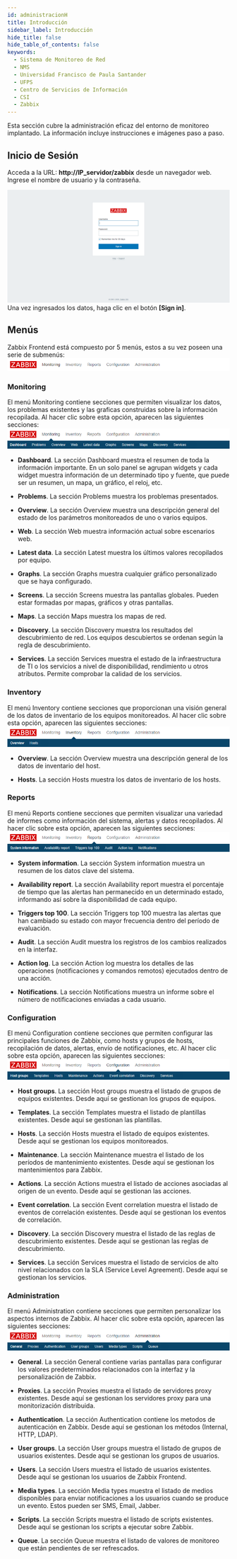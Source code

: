 ```yaml
---
id: administracionH
title: Introducción
sidebar_label: Introducción
hide_title: false
hide_table_of_contents: false
keywords:
  - Sistema de Monitoreo de Red
  - NMS
  - Universidad Francisco de Paula Santander
  - UFPS
  - Centro de Servicios de Información
  - CSI
  - Zabbix
---
```

Esta sección cubre la administración eficaz del entorno de monitoreo implantado. La información incluye instrucciones e imágenes paso a paso.

## Inicio de Sesión
Acceda a la URL: **http://IP_servidor/zabbix** desde un navegador web. Ingrese el nombre de usuario y la contraseña.

![alt text](../img/zabbix7.png)
Una vez ingresados los datos, haga clic en el botón **[Sign in]**.

## Menús
Zabbix Frontend está compuesto por 5 menús, estos a su vez poseen una serie de submenús:
![alt text](../img/zabbixFrontend1.png)

### Monitoring
El menú Monitoring contiene secciones que permiten visualizar los datos, los problemas existentes y las graficas construidas sobre la información recopilada. Al hacer clic sobre esta opción, aparecen las siguientes secciones:
![alt text](../img/zabbixFrontend2.png)

- **Dashboard**. La sección Dashboard muestra el resumen de toda la información importante. En un solo panel se agrupan widgets y cada widget muestra información de un determinado tipo y fuente, que puede ser un resumen, un mapa, un gráfico, el reloj, etc.

- **Problems**. La sección Problems muestra los problemas presentados.

- **Overview**. La sección Overview muestra una descripción general del estado de los parámetros monitoreados de uno o varios equipos.

- **Web**. La sección Web muestra información actual sobre escenarios web.

- **Latest data**. La sección Latest muestra los últimos valores recopilados por equipo.

- **Graphs**. La sección Graphs muestra cualquier gráfico personalizado que se haya configurado.

- **Screens**. La sección Screens muestra las pantallas globales. Pueden estar formadas por
mapas, gráficos y otras pantallas.

- **Maps**. La sección Maps muestra los mapas de red.

- **Discovery**. La sección Discovery muestra los resultados del descubrimiento de red. Los equipos descubiertos se ordenan según la regla de descubrimiento.

- **Services**. La sección Services muestra el estado de la infraestructura de TI o los servicios a nivel de disponibilidad, rendimiento u otros atributos. Permite comprobar la calidad de los servicios.

### Inventory
El menú Inventory contiene secciones que proporcionan una visión general de los datos de inventario de los equipos monitoreados. Al hacer clic sobre esta opción, aparecen las siguientes secciones:
![alt text](../img/zabbixFrontend3.png)

- **Overview**. La sección Overview muestra una descripción general de los datos de inventario del host.

- **Hosts**. La sección Hosts muestra los datos de inventario de los hosts.

### Reports
El menú Reports contiene secciones que permiten visualizar una variedad de informes como información del sistema, alertas y datos recopilados. Al hacer clic sobre esta opción, aparecen las siguientes secciones:
![alt text](../img/zabbixFrontend4.png)

- **System information**. La sección System information muestra un resumen de los datos clave del sistema.

- **Availability report**. La sección Availability report muestra el porcentaje de tiempo que las alertas han permanecido en un determinado estado, informando así sobre la disponibilidad de cada equipo.

- **Triggers top 100**. La sección Triggers top 100 muestra las alertas que han cambiado su estado con mayor frecuencia dentro del período de evaluación.

- **Audit**. La sección Audit muestra los registros de los cambios realizados en la interfaz.

- **Action log**. La sección Action log muestra los detalles de las operaciones (notificaciones y comandos remotos) ejecutados dentro de una acción.

- **Notifications**. La sección Notifications muestra un informe sobre el número de notificaciones enviadas a cada usuario.

### Configuration
El menú Configuration contiene secciones que permiten configurar las principales funciones de Zabbix, como hosts y grupos de hosts, recopilación de datos, alertas, envío de notificaciones, etc. Al hacer clic sobre esta opción, aparecen las siguientes secciones:
![alt text](../img/zabbixFrontend5.png)

- **Host groups**. La sección Host groups muestra el listado de grupos de equipos existentes. Desde aquí se gestionan los grupos de equipos.

- **Templates**. La sección Templates muestra el listado de plantillas existentes. Desde aquí se gestionan las plantillas.

- **Hosts**. La sección Hosts muestra el listado de equipos existentes. Desde aquí se gestionan los equipos monitoreados.

- **Maintenance**. La sección Maintenance muestra el listado de los períodos de mantenimiento existentes. Desde aquí se gestionan los mantenimientos para Zabbix.

- **Actions**. La sección Actions muestra el listado de acciones asociadas al origen de un evento. Desde aquí se gestionan las acciones.

- **Event correlation**. La sección Event correlation muestra el listado de eventos de correlación existentes. Desde aquí se gestionan los eventos de correlación.

- **Discovery**. La sección Discovery muestra el listado de las reglas de descubrimiento existentes. Desde aquí se gestionan las reglas de descubrimiento.

- **Services**. La sección Services muestra el listado de servicios de alto nivel relacionados con la SLA (Service Level Agreement). Desde aquí se gestionan los servicios.

### Administration
El menú Administration contiene secciones que permiten personalizar los aspectos internos de Zabbix. Al hacer clic sobre esta opción, aparecen las siguientes secciones:
![alt text](../img/zabbixFrontend6.png)

- **General**. La sección General contiene varias pantallas para configurar los valores predeterminados relacionados con la interfaz y la personalización de Zabbix.

- **Proxies**. La sección Proxies muestra el listado de servidores proxy existentes. Desde aquí se gestionan los servidores proxy para una monitorización distribuida.

- **Authentication**. La sección Authentication contiene los metodos de autenticación en Zabbix. Desde aquí se gestionan los métodos (Internal, HTTP, LDAP).

- **User groups**. La sección User groups muestra el listado de grupos de usuarios existentes. Desde aquí se gestionan los grupos de usuarios.

- **Users**. La sección Users muestra el listado de usuarios existentes. Desde aquí se gestionan los usuarios de Zabbix Frontend.

- **Media types**. La sección Media types muestra el listado de medios disponibles para enviar notificaciones a los usuarios cuando se produce un evento. Estos pueden ser SMS, Email, Jabber.

- **Scripts**. La sección Scripts muestra el listado de scripts existentes. Desde aquí se gestionan los scripts a ejecutar sobre Zabbix.

- **Queue**. La sección Queue muestra el listado de valores de monitoreo que están pendientes de ser refrescados.

